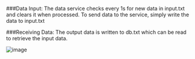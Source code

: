 ###Data Input:
The data service checks every 1s for new data in input.txt and clears it when processed.
To send data to the service, simply write the data to input.txt

###Receiving Data:
The output data is written to db.txt which can be read to retrieve the input data.

![image](https://github.com/Hayden-Johnston/data-manager/assets/103093070/e4f63622-48f1-484b-a4e2-2547e9eb2886)

